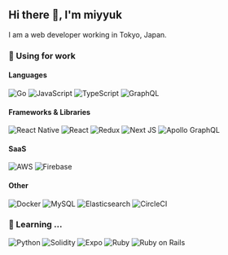 ## Hi there 👋, I'm miyyuk
I am a web developer working in Tokyo, Japan.

### 🔭 Using for work

#### Languages
![Go](https://img.shields.io/badge/Go-%2300ADD8.svg?style=flat-square&logo=go&logoColor=white)
![JavaScript](https://img.shields.io/badge/JavaScript-%23323330.svg?style=flat-square&logo=javascript&logoColor=%23F7DF1E)
![TypeScript](https://img.shields.io/badge/TypeScript-%23007ACC.svg?style=flat-square&logo=typescript&logoColor=white)
![GraphQL](https://img.shields.io/badge/-GraphQL-E10098?style=flat-square&logo=graphql&logoColor=white)

#### Frameworks & Libraries
![React Native](https://img.shields.io/badge/React_Native-%2320232a.svg?style=flat-square&logo=react&logoColor=%2361DAFB)
![React](https://img.shields.io/badge/React-%2320232a.svg?style=flat-square&logo=react&logoColor=%2361DAFB)
![Redux](https://img.shields.io/badge/Redux-%23593d88.svg?style=flat-square&logo=redux&logoColor=white)
![Next JS](https://img.shields.io/badge/Next_JS-black?style=flat-square&logo=next.js&logoColor=white)
![Apollo GraphQL](https://img.shields.io/badge/-Apollo_GraphQL-311C87?style=flat-square&logo=apollo-graphql)

#### SaaS
![AWS](https://img.shields.io/badge/AWS-%23FF9900.svg?style=flat-square&logo=amazon-aws&logoColor=white)
![Firebase](https://img.shields.io/badge/Firebase-%23039BE5.svg?style=flat-square&logo=firebase)

#### Other
![Docker](https://img.shields.io/badge/Docker-%230db7ed.svg?style=flat-square&logo=docker&logoColor=white)
![MySQL](https://img.shields.io/badge/MySQL-%2300f.svg?style=flat-square&logo=mysql&logoColor=white)
![Elasticsearch](https://img.shields.io/badge/-Elasticsearch-005571?style=flat-square&logo=elasticsearch)
![CircleCI](https://img.shields.io/badge/CircleCi-%23161616.svg?style=flat-square&logo=circleci&logoColor=white)


### 🌱 Learning ...
![Python](https://img.shields.io/badge/Python-3670A0?style=flat-square&logo=python&logoColor=ffdd54)
![Solidity](https://img.shields.io/badge/Solidity-%23363636.svg?style=flat-square&logo=solidity&logoColor=white)
![Expo](https://img.shields.io/badge/Expo-1C1E24?style=flat-square&logo=expo&logoColor=#D04A37)
![Ruby](https://img.shields.io/badge/Ruby-%23CC342D.svg?style=flat-square&logo=ruby&logoColor=white)
![Ruby on Rails](https://img.shields.io/badge/Ruby_on_Rails-%23CC0000.svg?style=flat-square&logo=ruby-on-rails&logoColor=white)


<!--
**miyyuk/miyyuk** is a ✨ _special_ ✨ repository because its `README.md` (this file) appears on your GitHub profile.

Here are some ideas to get you started:

- 🔭 I’m currently working on ...
- 🌱 I’m currently learning ...
- 👯 I’m looking to collaborate on ...
- 🤔 I’m looking for help with ...
- 💬 Ask me about ...
- 📫 How to reach me: ...
- 😄 Pronouns: ...
- ⚡ Fun fact: ...
-->
